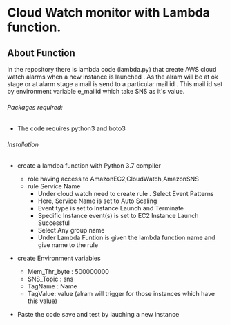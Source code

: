 # Cloud Watch monitor with Lambda function.

## About Function
In the repository there is lambda code (lambda.py) that create AWS cloud watch alarms when a new instance is launched . As the alram will be at ok stage or at alarm stage a mail is send to a particular mail id . This mail id set by environment variable e_mailid which take SNS as it's value.

###### Packages required:
  - The code requires  python3 and boto3
  
###### Installation 
 * create a lamdba function with Python 3.7 compiler 
    * role having access to AmazonEC2,CloudWatch,AmazonSNS
    * rule  Service Name 
      - Under cloud watch need to create rule . Select Event Patterns 
      - Here, Service Name is set to Auto Scaling 
      - Event type is set to Instance Launch and Terminate 
      - Specific Instance event(s) is set to EC2 Instance Launch Successful	    
      - Select Any group name 
      - Under Lambda Funtion is  given the  lambda  function name and give name  to the rule 
	
* create Environment variables
  - Mem_Thr_byte : 500000000 <vlaue  in bytes>
  - SNS_Topic : sns  
  - TagName : Name
  - TagValue: value (alram will trigger for those instances which have  this value)
  
	
* Paste the code save and test by lauching a new instance 

 
